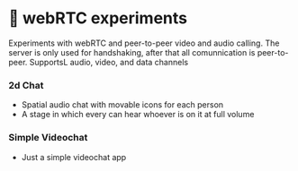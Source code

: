 # 💬 webRTC experiments

Experiments with webRTC and peer-to-peer video and audio calling. The server is only used for handshaking, after that all comunnication is peer-to-peer. SupportsL audio, video, and data channels




### 2d Chat

- Spatial audio chat with movable icons for each person
- A stage in which every can hear whoever is on it at full volume


### Simple Videochat

- Just a simple videochat app

